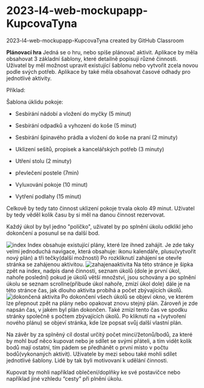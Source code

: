 # 2023-l4-web-mockupapp-KupcovaTyna
2023-l4-web-mockupapp-KupcovaTyna created by GitHub Classroom

**Plánovací hra**
Jedná se o hru, nebo spíše plánovač aktivit. 
Aplikace by měla obsahovat 3 základní šablony, které detailně popisují různé činnosti. Uživatel by měl možnost upravit existující šablonu nebo vytvořit zcela novou podle svých potřeb. Aplikace by také měla obsahovat časové odhady pro jednotlivé aktivity.

Příklad: 

Šablona úklidu pokoje:

- Sesbírání nádobí a vložení do myčky (5 minut)

- Sesbírání odpadků a vyhození do koše (5 minut)

- Sesbírání špinavého prádla a vložení do koše na praní (2 minuty)

- Uklizení sešitů, propisek a kancelářských potřeb (3 minuty)

- Utření stolu (2 minuty)

- převlečení postele (7min)

- Vyluxování pokoje (10 minut)

- Vytření podlahy (15 minut)


Celkově by tedy tato činnost uklizení pokoje trvala okolo 49 minut. Uživatel by tedy věděl kolik času by si měl na danou činnost rezervovat. 

Každý úkol by byl jedno "políčko", uživatel by po splnění úkolu odklikl jeho dokončení a posunul se na další bod. 


![index](https://github.com/pslib-cz/2023-l4-web-mockupapp-KupcovaTyna/assets/107682347/66df3bf4-5cba-4494-a673-ea7b8d5a89a0)
Index obsahuje existující plány, které lze ihned zahájit. Je zde taky velmi jednoduchá navigace, která obsahuje: ikonu kalendáře, plusu(vytvořit nový plán) a tři tečky(další možnosti) 
Po rozkliknutí zahájení se otevře stránka se zahájenou aktivitou.
![zahajenaaktivita](https://github.com/pslib-cz/2023-l4-web-mockupapp-KupcovaTyna/assets/107682347/dc0abfdc-510d-4d20-aa24-329b14d34da8)
Na této stránce je šipka zpět na index, nadpis dané činnosti, seznam úkolů (dole je první úkol, nahoře poslední) pokud je úkolů větší množství, jsou schovány a po splnění úkolu se seznam scrollne(přibude úkol nahoře, zmizí úkol dole) 
dále je na této stránce čas, jak dlouho aktivita probíhá a počet zbývajících úkolů. 
![dokončená aktivita](https://github.com/pslib-cz/2023-l4-web-mockupapp-KupcovaTyna/assets/107682347/14e39e0f-6498-48de-97c8-ba64a717c044)
Po dokončení všech úkolů se objeví okno, ve kterém lze přepnout zpět na plány nebo opakovat znovu stejný plán. Zároveň je zde napsán čas, v jakém byl plán dokončen. Také zmizí tento čas ve spodku stránky společně s počtem zbývajících úkolů. 
Po kliknutí na +(vytvoření nového plánu) se objeví stránka, kde lze popsat svůj další vlastní plán. 









Na závěr by za splněný cíl dostal určitý počet mincí/žetonů/bodů, za které by mohl buď něco kupovat nebo je sdílet se svými přáteli, a tím vidět kolik bodů mají ostatní, tím pádem se předhánět o první místo v počtu bodů(vykonaných aktivit). Uživatele by mezi sebou také mohli sdílet jednotlivé šablony. Lidé by tak byli motivovaní k udělání činnosti. 

Kupovat by mohli například oblečení/doplňky ke své postavičce nebo například jiné vzhledu “cesty” při plnění úkolu.

